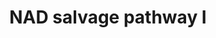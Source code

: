---
annotations:
- type: Pathway Ontology
  value: pyridine nucleotide biosynthetic pathway
- type: Pathway Ontology
  value: nicotinamide adenine dinucleotide biosynthetic pathway
- type: Pathway Ontology
  value: purine salvage pathway
authors:
- Cizar
- AlexanderPico
- MaintBot
description: 'Even though NAD molecules are not consumed during oxidation reactions,
  they have a relatively short half-life. For example, in E. coli the NAD+ half-life
  is 90 minutes. Once enzymatically degraded, the pyrimidine moiety of the molecule
  can be recouped via the NAD salvage cycles. This pathway is used for two purposes:
  it recycles the internally degraded NAD products nicotinamide D-ribonucleotide (also
  known as nicotinamide mononucleotide, or NMN) and nicotinamide, and it is used for
  the assimilation of exogenous NAD+.  Since the NAD+ molecule is highly polar, it
  has to be hydrolyzed before it can be transported across the cytoplasmic membrane
  for final uptake. It does seem to be able to penetrate the external membrane, though,
  as the enzymes that break it down are found in the periplasm [Park88]. NAD+ is first
  hydrolyzed by NAD pyrophosphatase into NMN , which can be hydrolyzed further to
  nicotinamide by NMN nucleosidase. Both enzymes are periplasmic. Both NMN and nicotinamide
  can be transported across the inner membrane into the cytoplasm. Once there, nicotinamide
  is converted via nicotinate to nicotinate nucleotide, at which point the pathway
  merges with the de novo biosynthesis pathway, and continues to NAD via deamido-NAD.  There
  are several flavors of the salvage pathway found in different organisms, and even
  within the same organism. The one described above contains 6 reaction steps, and
  is often referred to as the PNC VI pathway, for Pyridine Nucleotide Cycling. However,
  there are also a four-step cycle and a five-step cycle, termed PNC IV and V, respectively
  [Foster79, Foster80]. In the PNC IV cycle, the enzyme NMN amidohydrolase (also called
  NMN deamidase) converts NMN (which can be transported across the inner membrane
  in Enterobacteria) directly to nicotinate nucleotide, bypassing the enzymes nicotinamidase
  (PncA) and nicotine phosphoribosyl transferase (PncB), which are members of the
  PNC VI cycle. PNC IV is the major intracellular recycling pathway in E. coli [Hillyard81],
  while PNC VI is the major cycle of Salmonella typhimurium [Foster80].'
last-edited: 2019-08-16
organisms:
- Escherichia coli
redirect_from:
- /index.php/Pathway:WP2486
- /instance/WP2486
schema-jsonld:
- '@context': https://schema.org/
  '@id': https://wikipathways.github.io/pathways/WP2486.html
  '@type': Dataset
  creator:
    '@type': Organization
    name: WikiPathways
  description: 'Even though NAD molecules are not consumed during oxidation reactions,
    they have a relatively short half-life. For example, in E. coli the NAD+ half-life
    is 90 minutes. Once enzymatically degraded, the pyrimidine moiety of the molecule
    can be recouped via the NAD salvage cycles. This pathway is used for two purposes:
    it recycles the internally degraded NAD products nicotinamide D-ribonucleotide
    (also known as nicotinamide mononucleotide, or NMN) and nicotinamide, and it is
    used for the assimilation of exogenous NAD+.  Since the NAD+ molecule is highly
    polar, it has to be hydrolyzed before it can be transported across the cytoplasmic
    membrane for final uptake. It does seem to be able to penetrate the external membrane,
    though, as the enzymes that break it down are found in the periplasm [Park88].
    NAD+ is first hydrolyzed by NAD pyrophosphatase into NMN , which can be hydrolyzed
    further to nicotinamide by NMN nucleosidase. Both enzymes are periplasmic. Both
    NMN and nicotinamide can be transported across the inner membrane into the cytoplasm.
    Once there, nicotinamide is converted via nicotinate to nicotinate nucleotide,
    at which point the pathway merges with the de novo biosynthesis pathway, and continues
    to NAD via deamido-NAD.  There are several flavors of the salvage pathway found
    in different organisms, and even within the same organism. The one described above
    contains 6 reaction steps, and is often referred to as the PNC VI pathway, for
    Pyridine Nucleotide Cycling. However, there are also a four-step cycle and a five-step
    cycle, termed PNC IV and V, respectively [Foster79, Foster80]. In the PNC IV cycle,
    the enzyme NMN amidohydrolase (also called NMN deamidase) converts NMN (which
    can be transported across the inner membrane in Enterobacteria) directly to nicotinate
    nucleotide, bypassing the enzymes nicotinamidase (PncA) and nicotine phosphoribosyl
    transferase (PncB), which are members of the PNC VI cycle. PNC IV is the major
    intracellular recycling pathway in E. coli [Hillyard81], while PNC VI is the major
    cycle of Salmonella typhimurium [Foster80].'
  keywords:
  - pncB
  - nadE
  - dinucleotide
  - L-Glutamic acid
  - pncA
  - Water
  - Nicotinic acid
  - monophosphate
  - Pyrophosphate
  - pncC
  - nadD
  - 5-phosphate
  - NMN nucleosidase
  - adenine
  - pyrophosphate
  - ribose
  - Adenosine
  - mononucleotide
  - triphosphate
  - nudC
  - Hydrogen Ion
  - nucleosidase
  - diphosphate
  - Nicotinamide ribotide
  - D-Ribose
  - Phosphoribosyl
  - Ammonia
  - L-Glutamine
  - NAD
  - Niacinamide
  license: CC0
  name: NAD salvage pathway I
seo: CreativeWork
title: NAD salvage pathway I
wpid: WP2486
---